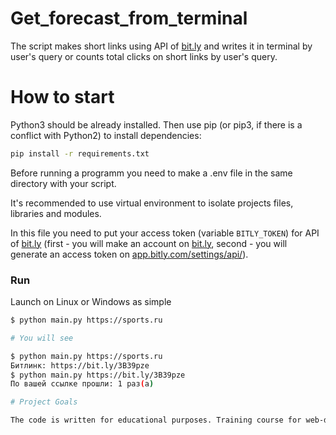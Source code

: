 # Get_forecast_from_terminal
The script makes short links using API of [bit.ly](https://bit.ly) and writes it in terminal by user's query or counts total clicks on short links by user's query.

# How to start

Python3 should be already installed. Then use pip (or pip3, if there is a conflict with Python2) to install dependencies:

```bash
pip install -r requirements.txt
```
Before running a programm you need to make a .env file in the same directory with your script.

It's recommended to use virtual environment to isolate projects files, libraries and modules.

In this file you need to put your access token (variable `BITLY_TOKEN`) for API of [bit.ly](https://bit.ly) (first - you will make an account on [bit.ly](https://bit.ly), second - you will generate an access token on [app.bitly.com/settings/api/](https://app.bitly.com/settings/api/)). 

### Run

Launch on Linux or Windows as simple

```bash
$ python main.py https://sports.ru

# You will see

$ python main.py https://sports.ru
Битлинк: https://bit.ly/3B39pze
$ python main.py https://bit.ly/3B39pze
По вашей ссылке прошли: 1 раз(а)

# Project Goals

The code is written for educational purposes. Training course for web-developers - [DEVMAN.org](https://devman.org)
